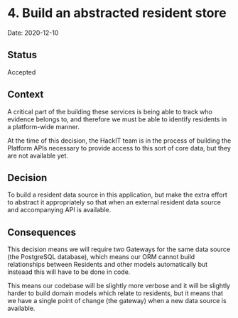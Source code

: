# 4. Build an abstracted resident store

Date: 2020-12-10

## Status

Accepted

## Context

A critical part of the building these services is being able to track who evidence belongs to, and therefore we must be able to identify residents in a platform-wide manner.

At the time of this decision, the HackIT team is in the process of building the Platform APIs necessary to provide access to this sort of core data, but they are not available yet.

## Decision

To build a resident data source in this application, but make the extra effort to abstract it appropriately so that when an external resident data source and accompanying API is available.

## Consequences

This decision means we will require two Gateways for the same data source (the PostgreSQL database), which means our ORM cannot build relationships between Residents and other models automatically but insteaad this will have to be done in code.

This means our codebase will be slightly more verbose and it will be slightly harder to build domain models which relate to residents, but it means that we have a single point of change (the gateway) when a new data source is available.
